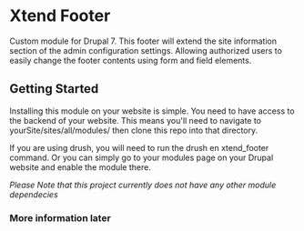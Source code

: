# Xtend Footer
Custom module for Drupal 7. This footer will extend the site information section of the admin configuration settings. Allowing authorized users to easily change the footer contents using form and field elements.

## Getting Started
Installing this module on your website is simple. You need to have access to the backend of your website.
This means you'll need to navigate to yourSite/sites/all/modules/ then clone this repo into that directory.

If you are using drush, you will need to run the drush en xtend_footer command.
Or you can simply go to your modules page on your Drupal website and enable the module there.

*Please Note that this project currently does not have any other module dependecies*


### More information later
